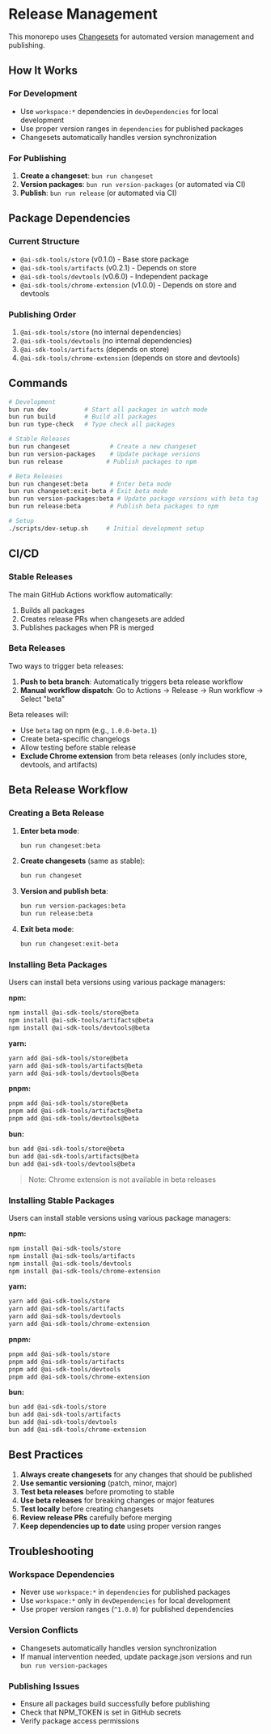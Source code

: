 # Release Management

This monorepo uses [Changesets](https://github.com/changesets/changesets) for automated version management and publishing.

## How It Works

### For Development

- Use `workspace:*` dependencies in `devDependencies` for local development
- Use proper version ranges in `dependencies` for published packages
- Changesets automatically handles version synchronization

### For Publishing

1. **Create a changeset**: `bun run changeset`
2. **Version packages**: `bun run version-packages` (or automated via CI)
3. **Publish**: `bun run release` (or automated via CI)

## Package Dependencies

### Current Structure

- `@ai-sdk-tools/store` (v0.1.0) - Base store package
- `@ai-sdk-tools/artifacts` (v0.2.1) - Depends on store
- `@ai-sdk-tools/devtools` (v0.6.0) - Independent package
- `@ai-sdk-tools/chrome-extension` (v1.0.0) - Depends on store and devtools

### Publishing Order

1. `@ai-sdk-tools/store` (no internal dependencies)
2. `@ai-sdk-tools/devtools` (no internal dependencies)
3. `@ai-sdk-tools/artifacts` (depends on store)
4. `@ai-sdk-tools/chrome-extension` (depends on store and devtools)

## Commands

```bash
# Development
bun run dev          # Start all packages in watch mode
bun run build        # Build all packages
bun run type-check   # Type check all packages

# Stable Releases
bun run changeset           # Create a new changeset
bun run version-packages    # Update package versions
bun run release            # Publish packages to npm

# Beta Releases
bun run changeset:beta      # Enter beta mode
bun run changeset:exit-beta # Exit beta mode
bun run version-packages:beta # Update package versions with beta tag
bun run release:beta        # Publish beta packages to npm

# Setup
./scripts/dev-setup.sh     # Initial development setup
```

## CI/CD

### Stable Releases

The main GitHub Actions workflow automatically:

1. Builds all packages
2. Creates release PRs when changesets are added
3. Publishes packages when PR is merged

### Beta Releases

Two ways to trigger beta releases:

1. **Push to beta branch**: Automatically triggers beta release workflow
2. **Manual workflow dispatch**: Go to Actions → Release → Run workflow → Select "beta"

Beta releases will:

- Use `beta` tag on npm (e.g., `1.0.0-beta.1`)
- Create beta-specific changelogs
- Allow testing before stable release
- **Exclude Chrome extension** from beta releases (only includes store, devtools, and artifacts)

## Beta Release Workflow

### Creating a Beta Release

1. **Enter beta mode**:

   ```bash
   bun run changeset:beta
   ```

2. **Create changesets** (same as stable):

   ```bash
   bun run changeset
   ```

3. **Version and publish beta**:

   ```bash
   bun run version-packages:beta
   bun run release:beta
   ```

4. **Exit beta mode**:
   ```bash
   bun run changeset:exit-beta
   ```

### Installing Beta Packages

Users can install beta versions using various package managers:

**npm:**

```bash
npm install @ai-sdk-tools/store@beta
npm install @ai-sdk-tools/artifacts@beta
npm install @ai-sdk-tools/devtools@beta
```

**yarn:**

```bash
yarn add @ai-sdk-tools/store@beta
yarn add @ai-sdk-tools/artifacts@beta
yarn add @ai-sdk-tools/devtools@beta
```

**pnpm:**

```bash
pnpm add @ai-sdk-tools/store@beta
pnpm add @ai-sdk-tools/artifacts@beta
pnpm add @ai-sdk-tools/devtools@beta
```

**bun:**

```bash
bun add @ai-sdk-tools/store@beta
bun add @ai-sdk-tools/artifacts@beta
bun add @ai-sdk-tools/devtools@beta
```

> Note: Chrome extension is not available in beta releases

### Installing Stable Packages

Users can install stable versions using various package managers:

**npm:**

```bash
npm install @ai-sdk-tools/store
npm install @ai-sdk-tools/artifacts
npm install @ai-sdk-tools/devtools
npm install @ai-sdk-tools/chrome-extension
```

**yarn:**

```bash
yarn add @ai-sdk-tools/store
yarn add @ai-sdk-tools/artifacts
yarn add @ai-sdk-tools/devtools
yarn add @ai-sdk-tools/chrome-extension
```

**pnpm:**

```bash
pnpm add @ai-sdk-tools/store
pnpm add @ai-sdk-tools/artifacts
pnpm add @ai-sdk-tools/devtools
pnpm add @ai-sdk-tools/chrome-extension
```

**bun:**

```bash
bun add @ai-sdk-tools/store
bun add @ai-sdk-tools/artifacts
bun add @ai-sdk-tools/devtools
bun add @ai-sdk-tools/chrome-extension
```

## Best Practices

1. **Always create changesets** for any changes that should be published
2. **Use semantic versioning** (patch, minor, major)
3. **Test beta releases** before promoting to stable
4. **Use beta releases** for breaking changes or major features
5. **Test locally** before creating changesets
6. **Review release PRs** carefully before merging
7. **Keep dependencies up to date** using proper version ranges

## Troubleshooting

### Workspace Dependencies

- Never use `workspace:*` in `dependencies` for published packages
- Use `workspace:*` only in `devDependencies` for local development
- Use proper version ranges (`^1.0.0`) for published dependencies

### Version Conflicts

- Changesets automatically handles version synchronization
- If manual intervention needed, update package.json versions and run `bun run version-packages`

### Publishing Issues

- Ensure all packages build successfully before publishing
- Check that NPM_TOKEN is set in GitHub secrets
- Verify package access permissions
